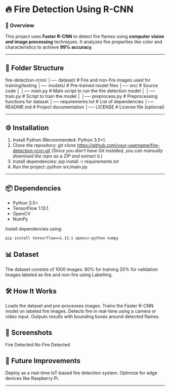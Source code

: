 # 🔥 Fire Detection Using R-CNN

### 📌 Overview
This project uses **Faster R-CNN** to detect fire flames using **computer vision and image processing** techniques. It analyzes fire properties like color and characteristics to achieve **99% accuracy**.

---

## 📂 Folder Structure
fire-detection-rcnn/ │── dataset/ # Fire and non-fire images used for training/testing │── models/ # Pre-trained model files │── src/ # Source code │ │── main.py # Main script to run the fire detection model │ │── train.py # Script to train the model │ │── preprocess.py # Preprocessing functions for dataset │── requirements.txt # List of dependencies │── README.md # Project documentation │── LICENSE # License file (optional)


---

## ⚙️ **Installation**
1. Install Python (Recommended: Python 3.5+).
2. Clone the repository:
git clone https://github.com/your-username/fire-detection-rcnn.git
*(Since you don't have Git installed, you can manually download the repo as a ZIP and extract it.)*
3. Install dependencies:
pip install -r requirements.txt
4. Run the project:
python src/main.py

---

## 📦 **Dependencies**
- Python 3.5+
- TensorFlow 1.13.1
- OpenCV
- NumPy

Install dependencies using:
```bash
pip install tensorflow==1.13.1 opencv-python numpy

```

## 📊 **Dataset**
The dataset consists of 1000 images:
80% for training
20% for validation
Images labeled as fire and non-fire using LabelImg.

## 🛠 **How It Works**
Loads the dataset and pre-processes images.
Trains the Faster R-CNN model on labeled fire images.
Detects fire in real-time using a camera or video input.
Outputs results with bounding boxes around detected flames.

## 📸 **Screenshots**
Fire Detected	No Fire Detected

## 🤖 **Future Improvements**
Deploy as a real-time IoT-based fire detection system.
Optimize for edge devices like Raspberry Pi.

---




